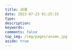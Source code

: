 ```yaml
---
title: 动漫
date: 2023-07-23 01:25:15
type:
description:
keywords:
comments: false
top_img: /img/pages/anime.jpg
aside: true
---
```

